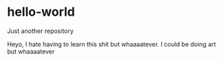 # hello-world
Just another repository

Heyo, I hate having to learn this shit but whaaaatever. I could be doing art but whaaaatever
